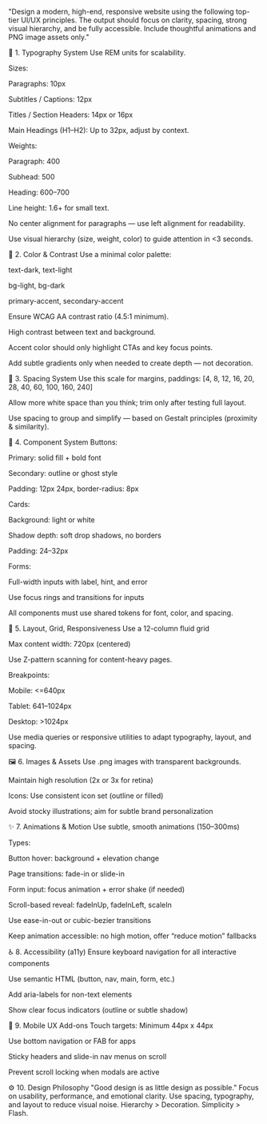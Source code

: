 "Design a modern, high-end, responsive website using the following top-tier UI/UX principles. The output should focus on clarity, spacing, strong visual hierarchy, and be fully accessible. Include thoughtful animations and PNG image assets only."

🎨 1. Typography System
Use REM units for scalability.

Sizes:

Paragraphs: 10px

Subtitles / Captions: 12px

Titles / Section Headers: 14px or 16px

Main Headings (H1–H2): Up to 32px, adjust by context.

Weights:

Paragraph: 400

Subhead: 500

Heading: 600–700

Line height: 1.6+ for small text.

No center alignment for paragraphs — use left alignment for readability.

Use visual hierarchy (size, weight, color) to guide attention in <3 seconds.

🧱 2. Color & Contrast
Use a minimal color palette:

text-dark, text-light

bg-light, bg-dark

primary-accent, secondary-accent

Ensure WCAG AA contrast ratio (4.5:1 minimum).

High contrast between text and background.

Accent color should only highlight CTAs and key focus points.

Add subtle gradients only when needed to create depth — not decoration.

📏 3. Spacing System
Use this scale for margins, paddings:
[4, 8, 12, 16, 20, 28, 40, 60, 100, 160, 240]

Allow more white space than you think; trim only after testing full layout.

Use spacing to group and simplify — based on Gestalt principles (proximity & similarity).

🧩 4. Component System
Buttons:

Primary: solid fill + bold font

Secondary: outline or ghost style

Padding: 12px 24px, border-radius: 8px

Cards:

Background: light or white

Shadow depth: soft drop shadows, no borders

Padding: 24–32px

Forms:

Full-width inputs with label, hint, and error

Use focus rings and transitions for inputs

All components must use shared tokens for font, color, and spacing.

🧭 5. Layout, Grid, Responsiveness
Use a 12-column fluid grid

Max content width: 720px (centered)

Use Z-pattern scanning for content-heavy pages.

Breakpoints:

Mobile: <=640px

Tablet: 641–1024px

Desktop: >1024px

Use media queries or responsive utilities to adapt typography, layout, and spacing.

🖼️ 6. Images & Assets
Use .png images with transparent backgrounds.

Maintain high resolution (2x or 3x for retina)

Icons: Use consistent icon set (outline or filled)

Avoid stocky illustrations; aim for subtle brand personalization

✨ 7. Animations & Motion
Use subtle, smooth animations (150–300ms)

Types:

Button hover: background + elevation change

Page transitions: fade-in or slide-in

Form input: focus animation + error shake (if needed)

Scroll-based reveal: fadeInUp, fadeInLeft, scaleIn

Use ease-in-out or cubic-bezier transitions

Keep animation accessible: no high motion, offer “reduce motion” fallbacks

♿ 8. Accessibility (a11y)
Ensure keyboard navigation for all interactive components

Use semantic HTML (button, nav, main, form, etc.)

Add aria-labels for non-text elements

Show clear focus indicators (outline or subtle shadow)

📱 9. Mobile UX Add-ons
Touch targets: Minimum 44px x 44px

Use bottom navigation or FAB for apps

Sticky headers and slide-in nav menus on scroll

Prevent scroll locking when modals are active

⚙️ 10. Design Philosophy
"Good design is as little design as possible."
Focus on usability, performance, and emotional clarity.
Use spacing, typography, and layout to reduce visual noise.
Hierarchy > Decoration. Simplicity > Flash.

